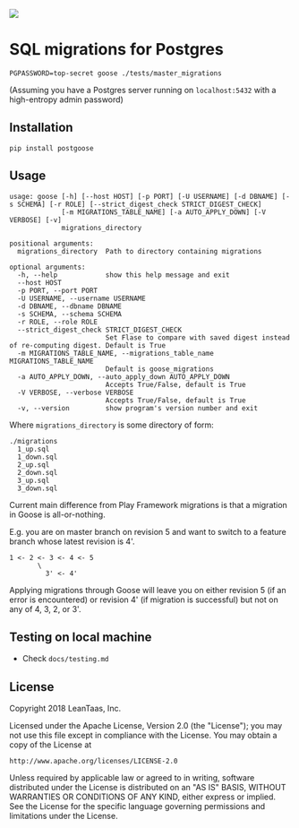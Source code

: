 ![](http://wildgoosefestival.org/wp-content/uploads/2014/06/wild-goose-in-action.jpg)

# SQL migrations for Postgres

```
PGPASSWORD=top-secret goose ./tests/master_migrations
```

(Assuming you have a Postgres server running on `localhost:5432` with a high-entropy admin password)

## Installation

```
pip install postgoose
```

## Usage

```
usage: goose [-h] [--host HOST] [-p PORT] [-U USERNAME] [-d DBNAME] [-s SCHEMA] [-r ROLE] [--strict_digest_check STRICT_DIGEST_CHECK]
             [-m MIGRATIONS_TABLE_NAME] [-a AUTO_APPLY_DOWN] [-V VERBOSE] [-v]
             migrations_directory

positional arguments:
  migrations_directory  Path to directory containing migrations

optional arguments:
  -h, --help            show this help message and exit
  --host HOST
  -p PORT, --port PORT
  -U USERNAME, --username USERNAME
  -d DBNAME, --dbname DBNAME
  -s SCHEMA, --schema SCHEMA
  -r ROLE, --role ROLE
  --strict_digest_check STRICT_DIGEST_CHECK
                        Set Flase to compare with saved digest instead of re-computing digest. Default is True
  -m MIGRATIONS_TABLE_NAME, --migrations_table_name MIGRATIONS_TABLE_NAME
                        Default is goose_migrations
  -a AUTO_APPLY_DOWN, --auto_apply_down AUTO_APPLY_DOWN
                        Accepts True/False, default is True
  -V VERBOSE, --verbose VERBOSE
                        Accepts True/False, default is True
  -v, --version         show program's version number and exit
```

Where `migrations_directory` is some directory of form:

```
./migrations
  1_up.sql
  1_down.sql
  2_up.sql
  2_down.sql
  3_up.sql
  3_down.sql
```

Current main difference from Play Framework migrations is that a migration in Goose is all-or-nothing.

E.g. you are on master branch on revision 5 and want to switch to a feature branch whose latest revision is 4'.

```
1 <- 2 <- 3 <- 4 <- 5
       \
         3' <- 4'

```

Applying migrations through Goose will leave you on either revision 5 (if an error is encountered) or revision 4' (if migration is successful) but not on any of 4, 3, 2, or 3'.

## Testing on local machine

- Check `docs/testing.md`

## License

Copyright 2018 LeanTaas, Inc.

Licensed under the Apache License, Version 2.0 (the "License");
you may not use this file except in compliance with the License.
You may obtain a copy of the License at

    http://www.apache.org/licenses/LICENSE-2.0

Unless required by applicable law or agreed to in writing, software
distributed under the License is distributed on an "AS IS" BASIS,
WITHOUT WARRANTIES OR CONDITIONS OF ANY KIND, either express or implied.
See the License for the specific language governing permissions and
limitations under the License.
